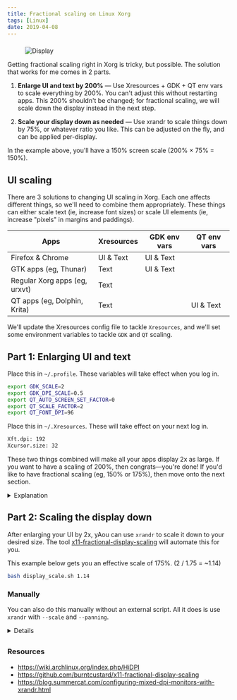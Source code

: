 ```yaml
---
title: Fractional scaling on Linux Xorg
tags: [Linux]
date: 2019-04-08
---
```


###

<!-- {.-literate-style} -->

<figure class='-no-pad'>
<img src='https://source.unsplash.com/zhvaeh-R9rA/600x600' alt='Display'>
</figure>

Getting fractional scaling right in Xorg is tricky, but possible. The solution
that works for me comes in 2 parts.

1. **Enlarge UI and text by 200%** &mdash; Use Xresources + GDK + QT env vars to
   scale everything by 200%. You can't adjust this without restarting apps. This
   200% shouldn't be changed; for fractional scaling, we will scale down the
   display instead in the next step.

2. **Scale your display down as needed** &mdash; Use xrandr to scale things down
   by 75%, or whatever ratio you like. This can be adjusted on the fly, and can
   be applied per-display.

In the example above, you'll have a 150% screen scale (200% &times; 75% = 150%).

## UI scaling

There are 3 solutions to changing UI scaling in Xorg. Each one affects different
things, so we'll need to combine them appropriately. These things can either
scale text (ie, increase font sizes) or scale UI elements (ie, increase "pixels"
in margins and paddings).

| Apps                          | Xresources | GDK env vars | QT env vars |
| ----------------------------- | ---------- | ------------ | ----------- |
| Firefox & Chrome              | UI & Text  | UI & Text    |             |
| GTK apps (eg, Thunar)         | Text       | UI & Text    |             |
| Regular Xorg apps (eg, urxvt) | Text       |              |             |
| QT apps (eg, Dolphin, Krita)  | Text       |              | UI & Text   |

<!-- {.-wide} -->

We'll update the Xresources config file to tackle `Xresources`,
and we'll set some environment variables to tackle `GDK` and `QT` scaling.

## Part 1: Enlarging UI and text

Place this in `~/.profile`. These variables will take effect when you log in.

```sh
export GDK_SCALE=2
export GDK_DPI_SCALE=0.5
export QT_AUTO_SCREEN_SET_FACTOR=0
export QT_SCALE_FACTOR=2
export QT_FONT_DPI=96
```

<!-- {.-wide} -->

Place this in `~/.Xresources`. These will take effect on your next log in.

```sh
Xft.dpi: 192
Xcursor.size: 32
```

<!-- {.-wide} -->

These two things combined will make all your apps display 2x as large. If you want to have a scaling of 200%, then congrats—you're done! If you'd like to have fractional scaling (eg, 150% or 175%), then move onto the next section.

<details>

<summary>Explanation</summary>

### Set Xresources scaling

Set `Xft.dpi` in your Xresources to scale up fonts in almost all Xorg apps.

```sh
Xft.dpi: 192
Xcursor.size: 32
```

- This scales fonts up by 2x. The default is 96dpi, so `192` is 2x that.

- This affects fonts only, not UI elements. It only scales fonts. In effect,
  apps (eg, Nautilus, Thunar) will look like they have huge text, but UI
  elements will not scale up.

- Firefox and Chromium will look okay with just this. UI elements will be scaled
  along just fine.

- If you do this on the fly (`echo "Xft.dpi: 192" | xrdb -merge -`), it will
  affect apps that will be started after that change.

### Set GDK scaling

Scale GTK apps using some environment variables.

```sh
export GDK_SCALE=2
export GDK_DPI_SCALE=0.5
```

This makes GTK apps look okay when combined with Xresources above.

- `GDK_SCALE` will enlarge both text and UI elements by 2x, effectively making
  text up 4x now when combined with Xresources above.

- `GDK_DPI_SCALE` will reduce text elements by 2x.

- Using `GDK_SCALE` alone, without the Xresources above or `GDK_DPI_SCALE`
  setting, will scale GDK apps properly. However, not GTK apps will be left
  behind, eg, urvxt.

### Set QT scaling

Scale QT apps using some environment variables.

```sh
export QT_AUTO_SCREEN_SET_FACTOR=0
export QT_SCALE_FACTOR=2
export QT_FONT_DPI=96
```

- This manually forces QT scaling by 2x. By setting `QT_AUTO_SCREEN_SET_FACTOR`,
  we disable QT's automatic DPI adjustments.

- This affects QT apps.

</details>

## Part 2: Scaling the display down

After enlarging your UI by 2x, yAou can use `xrandr` to scale it down to your desired size. The tool [x11-fractional-display-scaling](https://github.com/burntcustard/x11-fractional-display-scaling) will automate this for you.

This example below gets you an effective scale of 175%. (2 / 1.75 = ~1.14)

```sh
bash display_scale.sh 1.14
```

<!-- {.-wide} -->

### Manually

You can also do this manually without an external script. All it does is use `xrandr` with `--scale` and `--panning`.

<details>

We've scaled everything up by 2x, but you may want to show 1.75x instead. Use
`xrandr` to scale it down appropriately, even on a per-screen basis!

If we want an effective scale of 175%, we will have to set xrandr scale to
`1.14`, which is `2 / 1.75`. You can also set this on a per-output basis, so
each output would scale differenty.

```sh
scale="1.14"  # ie: 2.0 / 1.75

# The original resolution of your monitor
width=1920
height=1080

# The dimensions above, divided by $scale
panwidth="$(echo "scale=0; $width * $scale / 1" | bc)"
panheight="$(echo "scale=0; $height * $scale / 1" | bc)"

xrandr \
  --output eDP1 \
  --scale "${scale}x${scale}" \
  --panning "${panwidth}x${panheight}"
```

Here's an example of what that might be doing:

```sh
xrandr --output eDP1 --scale 2x2 --panning 2732x1536
```

</details>

##

### Resources

- https://wiki.archlinux.org/index.php/HiDPI
- https://github.com/burntcustard/x11-fractional-display-scaling
- https://blog.summercat.com/configuring-mixed-dpi-monitors-with-xrandr.html
